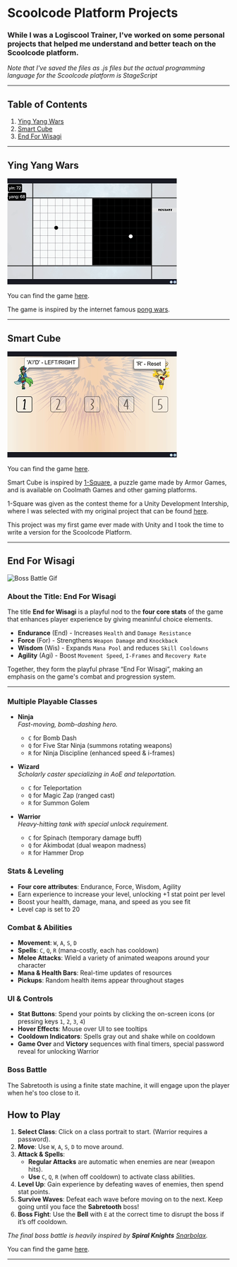 
# Scoolcode Platform Projects

### While I was a Logiscool Trainer, I've worked on some personal projects that helped me understand and better teach on the Scoolcode platform. 

*Note that I've saved the files as .js files but the actual programming language for the Scoolcode platform is StageScript*

***
## Table of Contents

 1. [Ying Yang Wars](#Ying-Yang-Wars)
 2. [Smart Cube](#smart-cube)
 3. [End For Wisagi](#end-for-wisagi)

***

## Ying Yang Wars

![Ying Yang Wars Gif](visuals/yinyangwars.gif)

You can find the game [here](https://play.scoolcode.com/65ef64977d04975a9f54f5b2?).

The game is inspired by the internet famous [pong wars](https://github.com/vnglst/pong-wars).
***
## Smart Cube
![Smart Cube Gif](visuals/smartcube.gif)

You can find the game [here](https://play.scoolcode.com/65fc87e3aca38318d2c91d63?).

Smart Cube is inspired by [1-Square](https://www.coolmathgames.com/0-1-square), a puzzle game made by Armor Games, and is available on Coolmath Games and other gaming platforms.

1-Square was given as the contest theme for a Unity Development Intership, where I was selected with my original project that can be found [here](https://github.com/dragos-pk3/smartcube-unity).

This project was my first game ever made with Unity and I took the time to write a version for the Scoolcode Platform. 

***
## End For Wisagi

![Boss Battle Gif](visuals/bossbattle.gif)

### About the Title: **End For Wisagi**

The title **End for Wisagi** is a playful nod to the **four core stats** of the game that enhances player experience by giving meaninful choice elements.

- **Endurance** (End) - Increases `Health` and `Damage Resistance`
- **Force** (For) - Strengthens `Weapon Damage` and `Knockback`
- **Wisdom** (Wis) - Expands `Mana Pool` and reduces `Skill Cooldowns`
- **Agility** (Agi) - Boost `Movement Speed`, `I-Frames` and `Recovery Rate`

Together, they form the playful phrase “End For Wisagi”, making an emphasis on the game's combat and progression system.

---

### Multiple Playable Classes
- **Ninja**  
  *Fast-moving, bomb-dashing hero.*  
  - `C` for Bomb Dash  
  - `Q` for Five Star Ninja (summons rotating weapons)  
  - `R` for Ninja Discipline (enhanced speed & i-frames)  

- **Wizard**  
  *Scholarly caster specializing in AoE and teleportation.*  
  - `C` for Teleportation  
  - `Q` for Magic Zap (ranged cast)  
  - `R` for Summon Golem  

- **Warrior**  
  *Heavy-hitting tank with special unlock requirement.*  
  - `C` for Spinach (temporary damage buff)  
  - `Q` for Akimbodat (dual weapon madness)  
  - `R` for Hammer Drop  

### Stats & Leveling
- **Four core attributes**: Endurance, Force, Wisdom, Agility  
- Earn experience to increase your level, unlocking +1 stat point per level  
- Boost your health, damage, mana, and speed as you see fit  
- Level cap is set to 20

### Combat & Abilities
- **Movement**: `W`, `A`, `S`, `D`  
- **Spells**: `C`, `Q`, `R` (mana-costly, each has cooldown)  
- **Melee Attacks**: Wield a variety of animated weapons around your character  
- **Mana & Health Bars**: Real-time updates of resources  
- **Pickups**: Random health items appear throughout stages

### UI & Controls
- **Stat Buttons**: Spend your points by clicking the on-screen icons (or pressing keys `1`, `2`, `3`, `4`)  
- **Hover Effects**: Mouse over UI to see tooltips  
- **Cooldown Indicators**: Spells gray out and shake while on cooldown  
- **Game Over** and **Victory** sequences with final timers, special password reveal for unlocking Warrior

### Boss Battle
 The Sabretooth is using a finite state machine, it will engage upon the player when he's too close to it.
 
 ## How to Play
1. **Select Class**: Click on a class portrait to start. (Warrior requires a password).
2. **Move**: Use `W`, `A`, `S`, `D` to move around.
3. **Attack & Spells**:
   - **Regular Attacks** are automatic when enemies are near (weapon hits).
   - **Use** `C`, `Q`, `R` (when off cooldown) to activate class abilities.  
4. **Level Up**: Gain experience by defeating waves of enemies, then spend stat points.
5. **Survive Waves**: Defeat each wave before moving on to the next. Keep going until you face the **Sabretooth** boss!
6. **Boss Fight**: Use the **Bell** with `E` at the correct time to disrupt the boss if it’s off cooldown.

 *The final boss battle is heavily inspired by **Spiral Knights** [Snarbolax](https://wiki.spiralknights.com/Snarbolax).* 

You can find the game [here](https://play.scoolcode.com/65f016776bd2cb4fbac5a564?).

***

